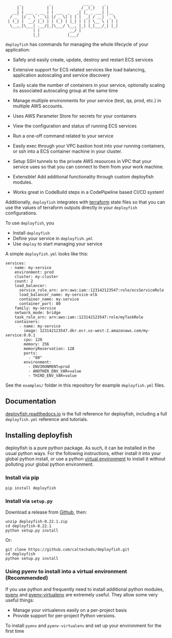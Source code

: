 ```
      _            _              __ _     _
     | |          | |            / _(_)   | |
   __| | ___ _ __ | | ___  _   _| |_ _ ___| |__
  / _` |/ _ \ '_ \| |/ _ \| | | |  _| / __| '_ \
 | (_| |  __/ |_) | | (_) | |_| | | | \__ \ | | |
  \__,_|\___| .__/|_|\___/ \__, |_| |_|___/_| |_|
            | |             __/ |
            |_|            |___/
```

`deployfish` has commands for managing the whole lifecycle of your application:

* Safely and easily create, update, destroy and restart ECS services
* Extensive support for ECS related services like load balancing, application
  autoscaling and service discovery
* Easily scale the number of containers in your service, optionally scaling its
  associated autoscaling group at the same time
* Manage multiple environments for your service (test, qa, prod, etc.) in
  multiple AWS accounts.
* Uses AWS Parameter Store for secrets for your containers
* View the configuration and status of running ECS services
* Run a one-off command related to your service
* Easily exec through your VPC bastion host into your running containers, or
  ssh into a ECS container machine in your cluster.
* Setup SSH tunnels to the private AWS resources in VPC that your service
  uses so that you can connect to them from your work machine.

* Extensible! Add additional functionality through custom deployfish modules.
* Works great in CodeBuild steps in a CodePipeline based CI/CD system!


Additionally, `deployfish` integrates with
[terraform](https://www.terraform.io) state files so that you can use the
values of terraform outputs directly in your `deployfish` configurations.

To use `deployfish`, you

* Install `deployfish`
* Define your service in `deployfish.yml`
* Use `deploy` to start managing your service

A simple `deployfish.yml` looks like this:

    services:
      - name: my-service
        environment: prod
        cluster: my-cluster
        count: 2
        load_balancer:
          service_role_arn: arn:aws:iam::123142123547:role/ecsServiceRole
          load_balancer_name: my-service-elb
          container_name: my-service
          container_port: 80
        family: my-service
        network_mode: bridge
        task_role_arn: arn:aws:iam::123142123547:role/myTaskRole
        containers:
          - name: my-service
            image: 123142123547.dkr.ecr.us-west-2.amazonaws.com/my-service:0.0.1
            cpu: 128
            memory: 256
            memoryReservation: 128
            ports:
              - "80"
            environment:
              - ENVIRONMENT=prod
              - ANOTHER_ENV_VAR=value
              - THIRD_ENV_VAR=value

See the `examples/` folder in this repository for example `deployfish.yml`
files.

## Documentation

[deployfish.readthedocs.io](http://deployfish.readthedocs.io/) is the full
reference for deployfish, including a full `deployfish.yml` reference and
tutorials.


## Installing deployfish

deployfish is a pure python package.  As such, it can be installed in the
usual python ways.  For the following instructions, either install it into your
global python install, or use a python [virtual environment](https://python-guide-pt-br.readthedocs.io/en/latest/dev/virtualenvs/) to install it
without polluting your global python environment.

### Install via pip

    pip install deployfish

### Install via `setup.py`

Download a release from [Github](https://github.com/caltechads/deployfish/releases), then:

    unzip deployfish-0.22.1.zip
    cd deployfish-0.22.1
    python setup.py install

Or:

    git clone https://github.com/caltechads/deployfish.git
    cd deployfish
    python setup.py install

### Using pyenv to install into a virtual environment (Recommended)

If you use python and frequently need to install additional python modules,
[pyenv](https://github.com/pyenv/pyenv) and [pyenv-virtualenv](https://github.com/pyenv/pyenv-virtualenv)
are extremely useful.  They allow some very useful things:

* Manage your virtualenvs easily on a per-project basis
* Provide support for per-project Python versions.

To install `pyenv` and `pyenv-virtualenv` and set up your environment for the
first time


